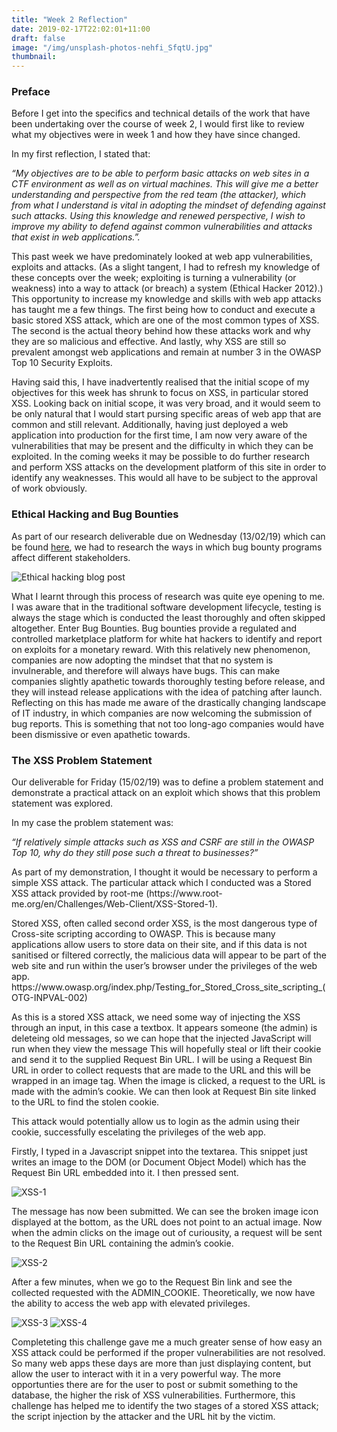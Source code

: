 ```yaml
---
title: "Week 2 Reflection"
date: 2019-02-17T22:02:01+11:00
draft: false
image: "/img/unsplash-photos-nehfi_SfqtU.jpg"
thumbnail:
---
```


<h3>Preface</h3>
<p>Before I get into the specifics and technical details of the work that have been undertaking over the course of week 2, I would first like to review what my objectives were in week 1 and how they have since changed.</p>

<p>In my first reflection, I stated that:</p>

<p style="font-style: italic;">“My objectives are to be able to perform basic attacks on web sites in a CTF environment as well as on virtual machines. This will give me a better understanding and perspective from the red team (the attacker), which from what I understand is vital in adopting the mindset of defending against such attacks. Using this knowledge and renewed perspective, I wish to improve my ability to defend against common vulnerabilities and attacks that exist in web applications.”.</p>

<p>This past week we have predominately looked at web app vulnerabilities, exploits and attacks. (As a slight tangent, I had to refresh my knowledge of these concepts over the week; exploiting is turning a vulnerability (or weakness) into a way to attack (or breach) a system (Ethical Hacker 2012).) This opportunity to increase my knowledge and skills with web app attacks has taught me a few things. The first being how to conduct and execute a basic stored XSS attack, which are one of the most common types of XSS. The second is the actual theory behind how these attacks work and why they are so malicious and effective. And lastly, why XSS are still so prevalent amongst web applications and remain at number 3 in the OWASP Top 10 Security Exploits.</p>

<p>Having said this, I have inadvertently realised that the initial scope of my objectives for this week has shrunk to focus on XSS, in particular stored XSS. Looking back on initial scope, it was very broad, and it would seem to be only natural that I would start pursing specific areas of web app that are common and still relevant. Additionally, having just deployed a web application into production for the first time, I am now very aware of the vulnerabilities that may be present and the difficulty in which they can be exploited. In the coming weeks it may be possible to do further research and perform XSS attacks on the development platform of this site in order to identify any weaknesses. This would all have to be subject to the approval of work obviously.</p>

<h3>Ethical Hacking and Bug Bounties</h3>
<p>As part of our research deliverable due on Wednesday (13/02/19) which can be found <a href="https://www.rjpuc.me/blog/ethical-hacking-and-bug-bounties/">here</a>, we had to research the ways in which bug bounty programs affect different stakeholders.</p>

<img src="/img/reflection-week-2/ethical-hacking.png" alt="Ethical hacking blog post">

<p>What I learnt through this process of research was quite eye opening to me. I was aware that in the traditional software development lifecycle, testing is always the stage which is conducted the least thoroughly and often skipped altogether. Enter Bug Bounties. Bug bounties provide a regulated and controlled marketplace platform for white hat hackers to identify and report on exploits for a monetary reward. With this relatively new phenomenon, companies are now adopting the mindset that that no system is invulnerable, and therefore will always have bugs. This can make companies slightly apathetic towards thoroughly testing before release, and they will instead release applications with the idea of patching after launch. Reflecting on this has made me aware of the drastically changing landscape of IT industry, in which companies are now welcoming the submission of bug reports. This is something that not too long-ago companies would have been dismissive or even apathetic towards.</p>

<h3>The XSS Problem Statement</h3>
<p>Our deliverable for Friday (15/02/19) was to define a problem statement and demonstrate a practical attack on an exploit which shows that this problem statement was explored.</p>
<p>In my case the problem statement was:</p>

<p style="font-style: italic;">“If relatively simple attacks such as XSS and CSRF are still in the OWASP Top 10, why do they still pose such a threat to businesses?”</p>

<p>As part of my demonstration, I thought it would be necessary to perform a simple XSS attack. The particular attack which I conducted was a Stored XSS attack provided by root-me (https://www.root-me.org/en/Challenges/Web-Client/XSS-Stored-1).</p>

<p>Stored XSS, often called second order XSS, is the most dangerous type of Cross-site scripting according to OWASP. This is because many applications allow users to store data on their site, and if this data is not sanitised or filtered correctly, the malicious data will appear to be part of the web site and run within the user’s browser under the privileges of the web app.
https://www.owasp.org/index.php/Testing_for_Stored_Cross_site_scripting_(OTG-INPVAL-002)</p>

<p>As this is a stored XSS attack, we need some way of injecting the XSS through an input, in this case a textbox. It appears someone (the admin) is deleteing old messages, so we can hope that the injected JavaScript will run when they view the message This will hopefully steal or lift their cookie and send it to the supplied Request Bin URL. I will be using a Request Bin URL in order to collect requests that are made to the URL and this will be wrapped in an image tag. When the image is clicked, a request to the URL is made with the admin’s cookie. We can then look at Request Bin site linked to the URL to find the stolen cookie.</p>

<p>This attack would potentially allow us to login as the admin using their cookie, successfully escelating the privileges of the web app.</p>

<p>Firstly, I typed in a Javascript snippet into the textarea. This snippet just writes an image to the DOM (or Document Object Model) which has the Request Bin URL embedded into it. I then pressed sent.</p>

<img src="/img/reflection-week-2/xss-1.png" alt="XSS-1">

<p>The message has now been submitted. We can see the broken image icon displayed at the bottom, as the URL does not point to an actual image. Now when the admin clicks on the image out of curiousity, a request will be sent to the Request Bin URL containing the admin’s cookie.</p>

<img src="/img/reflection-week-2/xss-2.png" alt="XSS-2">

<p>After a few minutes, when we go to the Request Bin link and see the collected requested with the ADMIN_COOKIE. Theoretically, we now have the ability to access the web app with elevated privileges.</p>

<img src="/img/reflection-week-2/xss-3.png" alt="XSS-3">
<img src="/img/reflection-week-2/xss-4.png" alt="XSS-4">

<p>Completeting this challenge gave me a much greater sense of how easy an XSS attack could be performed if the proper vulnerabilities are not resolved. So many web apps these days are more than just displaying content, but allow the user to interact with it in a very powerful way. The more opportunties there are for the user to post or submit something to the database, the higher the risk of XSS vulnerabilities. Furthermore, this challenge has helped me to identify the two stages of a stored XSS attack; the script injection by the attacker and the URL hit by the victim.</p>
